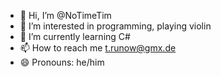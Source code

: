 - 👋 Hi, I’m @NoTimeTim
- 👀 I’m interested in programming, playing violin
- 🌱 I’m currently learning C#
- 📫 How to reach me t.runow@gmx.de
- 😄 Pronouns: he/him
